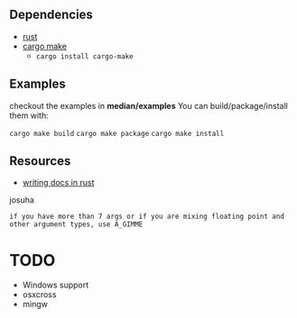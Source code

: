 ## Dependencies

* [rust](https://rustup.rs/)
* [cargo make](https://github.com/sagiegurari/cargo-make)
  * `cargo install cargo-make`

## Examples

checkout the examples in **median/examples**
You can build/package/install them with:

`cargo make build`
`cargo make package`
`cargo make install`

## Resources
- [writing docs in rust](https://facility9.com/2016/05/writing-documentation-in-rust/)

josuha
```
if you have more than 7 args or if you are mixing floating point and other argument types, use A_GIMME
```

# TODO

* Windows support
* osxcross
* mingw

